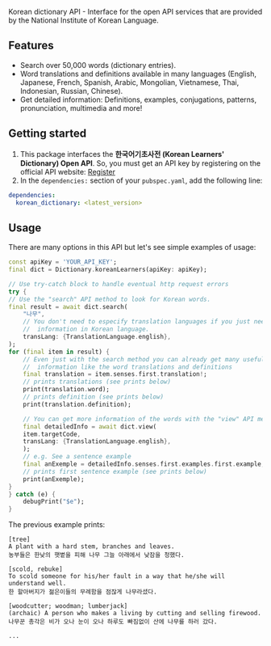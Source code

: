 Korean dictionary API - Interface for the open API services that are provided by the National Institute of Korean Language.

## Features

- Search over 50,000 words (dictionary entries).
- Word translations and definitions available in many languages (English, Japanese, French, Spanish, Arabic, Mongolian, Vietnamese, Thai, Indonesian, Russian, Chinese).
- Get detailed information: Definitions, examples, conjugations, patterns, pronunciation, multimedia and more!

## Getting started

1. This package interfaces the **한국어기초사전 (Korean Learners' Dictionary) Open API**. So, you must get an API key by registering on the official API website: [Register](https://krdict.korean.go.kr/openApi/openApiRegister)
2. In the `dependencies:` section of your `pubspec.yaml`, add the following line:

```yaml
dependencies:
  korean_dictionary: <latest_version>
```

## Usage

There are many options in this API but let's see simple examples of usage:

```dart
const apiKey = 'YOUR_API_KEY';
final dict = Dictionary.koreanLearners(apiKey: apiKey);

// Use try-catch block to handle eventual http request errors
try {
// Use the "search" API method to look for Korean words.
final result = await dict.search(
    "나무",
    // You don't need to especify translation languages if you just need
    //  information in Korean language.
    transLang: {TranslationLanguage.english},
);
for (final item in result) {
    // Even just with the search method you can already get many useful
    //  information like the word translations and definitions
    final translation = item.senses.first.translation!;
    // prints translations (see prints below)
    print(translation.word);
    // prints definition (see prints below)
    print(translation.definition);

    // You can get more information of the words with the "view" API method:
    final detailedInfo = await dict.view(
    item.targetCode,
    transLang: {TranslationLanguage.english},
    );
    // e.g. See a sentence example
    final anExemple = detailedInfo.senses.first.examples.first.example;
    // prints first sentence example (see prints below)
    print(anExemple);
}
} catch (e) {
    debugPrint("$e");
}
```

The previous example prints:

```
[tree]
A plant with a hard stem, branches and leaves.
농부들은 한낮의 햇볕을 피해 나무 그늘 아래에서 낮잠을 청했다.

[scold, rebuke]
To scold someone for his/her fault in a way that he/she will understand well.
한 할아버지가 젊은이들의 무례함을 점잖게 나무라셨다.

[woodcutter; woodman; lumberjack]
(archaic) A person who makes a living by cutting and selling firewood.
나무꾼 총각은 비가 오나 눈이 오나 하루도 빠짐없이 산에 나무를 하러 갔다.

...
```
